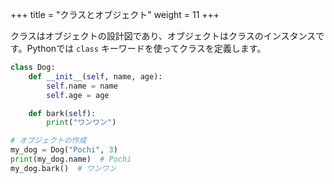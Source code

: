 +++
title = "クラスとオブジェクト"
weight = 11
+++

クラスはオブジェクトの設計図であり、オブジェクトはクラスのインスタンスです。Pythonでは `class` キーワードを使ってクラスを定義します。

```python
class Dog:
    def __init__(self, name, age):
        self.name = name
        self.age = age

    def bark(self):
        print("ワンワン")

# オブジェクトの作成
my_dog = Dog("Pochi", 3)
print(my_dog.name)  # Pochi
my_dog.bark()  # ワンワン
```
